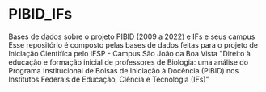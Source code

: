 # PIBID_IFs
Bases de dados sobre o projeto PIBID (2009 a 2022) e IFs e seus campus
Esse repositório é composto pelas bases de dados feitas para o projeto de Iniciação Cientifíca pelo IFSP - Campus São João da Boa Vista "Direito à educação e formação inicial de professores de Biologia: uma análise do Programa Institucional de Bolsas de Iniciação à Docência (PIBID) nos Institutos Federais de Educação, Ciência e Tecnologia (IFs)"

